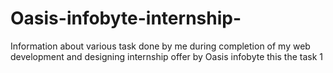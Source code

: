 # Oasis-infobyte-internship-
Information about various task done by me during completion of my web development and designing internship offer by Oasis infobyte 
this the task 1
